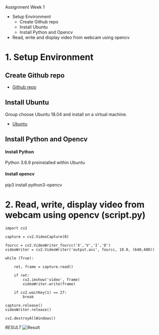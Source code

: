 Assignment Week 1

- Setup Environment
  + Create Github repo
  + Install Ubuntu 
  + Install Python and Opencv
- Read, write and display video from webcam using opencv
# 1. Setup Environment
## Create Github repo
* [Github repo](https://github.com/phucleminh/PPT)
## Install Ubuntu
Group choose Ubuntu 18.04 and install on a virtual machine.
* [Ubuntu](https://releases.ubuntu.com/18.04/)
## Install Python and Opencv
#### Install Python
 Python 3.6.9 preinstalled within Ubuntu
#### Install opencv
 pip3 install python3-opencv

 
# 2. Read, write, display video from webcam using opencv (script.py)
```
import cv2

capture = cv2.VideoCapture(0)

fourcc = cv2.VideoWriter_fourcc('X','V','I','D')
videoWriter = cv2.VideoWriter('output.avi', fourcc, 10.0, (640,480))

while (True):

    ret, frame = capture.read()

    if ret:
        cv2.imshow('video', frame)
        videoWriter.write(frame)

    if cv2.waitKey(1) == 27:
        break

capture.release()
videoWriter.release()

cv2.destroyAllWindows()
```
*RESULT*
![Result](https://github.com/phucleminh/PPT/new/main/Assignment/week1/output.gif)

